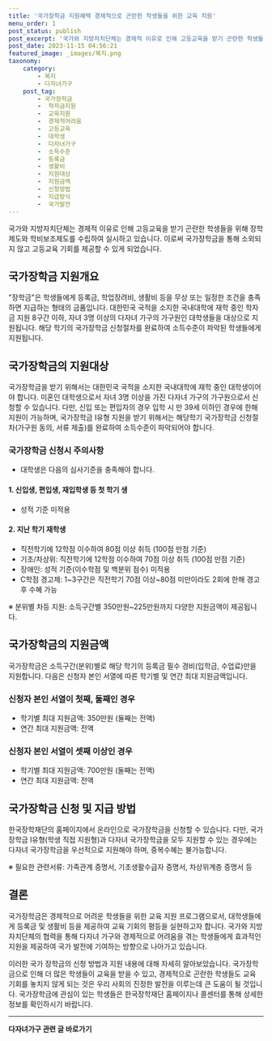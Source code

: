 ```yaml
---
title: '국가장학금 지원혜택 경제적으로 곤란한 학생들을 위한 교육 지원'
menu_order: 1
post_status: publish
post_excerpt: '국가와 지방자치단체는 경제적 이유로 인해 고등교육을 받기 곤란한 학생들을 위해 장학제도와 학비보조제도를 수립하여 실시하고 있습니다. 이로써 국가장학금을 통해 소외되지 않고 고등교육 기회를 제공할 수 있게 되었습니다.'
post_date: 2023-11-15 04:56:21
featured_image: _images/복지.png
taxonomy:
    category:
        - 복지
        - 다자녀가구
    post_tag:
        - 국가장학금
        -  학자금지원
        -  교육지원
        -  경제적어려움
        -  고등교육
        -  대학생
        -  다자녀가구
        -  소득수준
        -  등록금
        -  생활비
        -  지원대상
        -  지원금액
        -  신청방법
        -  지급방식
        -  국가발전
---
```




국가와 지방자치단체는 경제적 이유로 인해 고등교육을 받기 곤란한 학생들을 위해 장학제도와 학비보조제도를 수립하여 실시하고 있습니다. 이로써 국가장학금을 통해 소외되지 않고 고등교육 기회를 제공할 수 있게 되었습니다.

## 국가장학금 지원개요

"장학금"은 학생들에게 등록금, 학업장려비, 생활비 등을 무상 또는 일정한 조건을 충족하면 지급하는 형태의 금품입니다. 대한민국 국적을 소지한 국내대학에 재학 중인 학자금 지원 8구간 이하, 자녀 3명 이상의 다자녀 가구의 가구원인 대학생들을 대상으로 지원됩니다. 해당 학기의 국가장학금 신청절차를 완료하여 소득수준이 파악된 학생들에게 지원됩니다.

## 국가장학금의 지원대상

국가장학금을 받기 위해서는 대한민국 국적을 소지한 국내대학에 재학 중인 대학생이어야 합니다. 미혼인 대학생으로서 자녀 3명 이상을 가진 다자녀 가구의 가구원으로서 신청할 수 있습니다. 다만, 신입 또는 편입자의 경우 입학 시 만 39세 이하인 경우에 한해 지원이 가능하며, 국가장학금 Ⅰ유형 지원을 받기 위해서는 해당학기 국가장학금 신청절차(가구원 동의, 서류 제출)를 완료하여 소득수준이 파악되어야 합니다.

### 국가장학금 신청시 주의사항

- 대학생은 다음의 심사기준을 충족해야 합니다.

#### 1. 신입생, 편입생, 재입학생 등 첫 학기 생

- 성적 기준 미적용

#### 2. 지난 학기 재학생

- 직전학기에 12학점 이수하여 80점 이상 취득 (100점 만점 기준)
- 기초/차상위: 직전학기에 12학점 이수하여 70점 이상 취득 (100점 만점 기준)
- 장애인: 성적 기준(이수학점 및 백분위 점수) 미적용
- C학점 경고제: 1~3구간은 직전학기 70점 이상~80점 미만이라도 2회에 한해 경고 후 수혜 가능

※ 분위별 차등 지원: 소득구간별 350만원~225만원까지 다양한 지원금액이 제공됩니다.

## 국가장학금의 지원금액

국가장학금은 소득구간(분위)별로 해당 학기의 등록금 필수 경비(입학금, 수업료)만을 지원합니다. 다음은 신청자 본인 서열에 따른 학기별 및 연간 최대 지원금액입니다.

### 신청자 본인 서열이 첫째, 둘째인 경우

- 학기별 최대 지원금액: 350만원 (둘째는 전액)
- 연간 최대 지원금액: 전액

### 신청자 본인 서열이 셋째 이상인 경우

- 학기별 최대 지원금액: 700만원 (둘째는 전액)
- 연간 최대 지원금액: 전액

## 국가장학금 신청 및 지급 방법

한국장학재단의 홈페이지에서 온라인으로 국가장학금을 신청할 수 있습니다. 다만, 국가장학금 I유형(학생 직접 지원형)과 다자녀 국가장학금을 모두 지원할 수 있는 경우에는 다자녀 국가장학금을 우선적으로 지원해야 하며, 중복수혜는 불가능합니다.

※ 필요한 관련서류: 가족관계 증명서, 기초생활수급자 증명서, 차상위계층 증명서 등

## 결론

국가장학금은 경제적으로 어려운 학생들을 위한 교육 지원 프로그램으로서, 대학생들에게 등록금 및 생활비 등을 제공하여 교육 기회의 평등을 실현하고자 합니다. 국가와 지방자치단체의 협력을 통해 다자녀 가구와 경제적으로 어려움을 겪는 학생들에게 효과적인 지원을 제공하여 국가 발전에 기여하는 방향으로 나아가고 있습니다.

이러한 국가 장학금의 신청 방법과 지원 내용에 대해 자세히 알아보았습니다. 국가장학금으로 인해 더 많은 학생들이 교육을 받을 수 있고, 경제적으로 곤란한 학생들도 교육 기회를 놓치지 않게 되는 것은 우리 사회의 진정한 발전을 이루는데 큰 도움이 될 것입니다. 국가장학금에 관심이 있는 학생들은 한국장학재단 홈페이지나 콜센터를 통해 상세한 정보를 확인하시기 바랍니다.
<!-- wp:separator -->
<hr class="wp-block-separator has-alpha-channel-opacity"/>
<!-- /wp:separator -->

<!-- wp:group {"backgroundColor":"base","layout":{"type":"constrained"}} -->
<div class="wp-block-group has-base-background-color has-background"><!-- wp:paragraph {"align":"center","fontSize":"medium"} -->
<p class="has-text-align-center has-large-font-size"><strong>다자녀가구 관련 글 바로가기</strong></p>
<!-- /wp:paragraph -->


<!-- wp:latest-posts
{"categories":[{"id":22700,"count":19,"description":"","link":"https://uknowlaw.com/category/%eb%8b%a4%ec%9e%90%eb%85%80%ea%b0%80%ea%b5%ac/","name":"다자녀가구","slug":"다자녀가구","taxonomy":"category","parent":0,"meta":[],"_links":{"self":[{"href":"https://uknowlaw.com/wp-json/wp/v2/categories/22700"}],"collection":[{"href":"https://uknowlaw.com/wp-json/wp/v2/categories"}],"about":[{"href":"https://uknowlaw.com/wp-json/wp/v2/taxonomies/category"}],"wp:post_type":[{"href":"https://uknowlaw.com/wp-json/wp/v2/posts?categories=22700"}],"curies":[{"name":"wp","href":"https://api.w.org/{rel}","templated":true}]}}],"postsToShow":100,"excerptLength":28,"postLayout":"grid","columns":2,"featuredImageAlign":"left","featuredImageSizeSlug":"large","fontSize":"small"} /--></div>
<!-- /wp:group -->